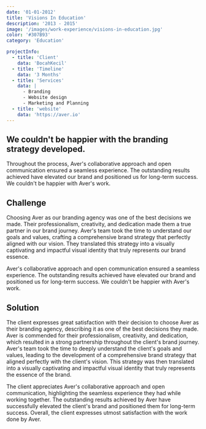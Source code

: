 ```yaml
---
date: '01-01-2012'
title: 'Visions In Education'
description: '2013 - 2015'
image: '/images/work-experience/visions-in-education.jpg'
color: '#307B93'
category: 'Education'

projectInfo:
  - title: 'Client'
    data: 'BocahKecil'
  - title: 'Timeline'
    data: '3 Months'
  - title: 'Services'
    data: |
      - Branding
      - Website design
      - Marketing and Planning
  - title: 'website'
    data: 'https://aver.io'
---
```


## We couldn't be happier with the branding strategy developed.

Throughout the process, Aver's collaborative approach and open communication ensured a seamless experience. The outstanding results achieved have elevated our brand and positioned us for long-term success. We couldn't be happier with Aver's work.

<div class="image columns-1 sm:columns-2 gap-8">

<!-- ![Shuvashini 01.](/images/project/04-01.jpg)
![Shuvashini 01.](/images/project/04-02.jpg) -->

</div>

## Challenge

Choosing Aver as our branding agency was one of the best decisions we made. Their professionalism, creativity, and dedication made them a true partner in our brand journey. Aver's team took the time to understand our goals and values, crafting a comprehensive brand strategy that perfectly aligned with our vision. They translated this strategy into a visually captivating and impactful visual identity that truly represents our brand essence.

Aver's collaborative approach and open communication ensured a seamless experience. The outstanding results achieved have elevated our brand and positioned us for long-term success. We couldn't be happier with Aver's work.

## Solution

The client expresses great satisfaction with their decision to choose Aver as their branding agency, describing it as one of the best decisions they made. Aver is commended for their professionalism, creativity, and dedication, which resulted in a strong partnership throughout the client's brand journey. Aver's team took the time to deeply understand the client's goals and values, leading to the development of a comprehensive brand strategy that aligned perfectly with the client's vision. This strategy was then translated into a visually captivating and impactful visual identity that truly represents the essence of the brand.

The client appreciates Aver's collaborative approach and open communication, highlighting the seamless experience they had while working together. The outstanding results achieved by Aver have successfully elevated the client's brand and positioned them for long-term success. Overall, the client expresses utmost satisfaction with the work done by Aver.
